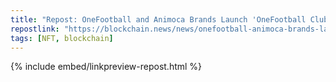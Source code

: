 ```yaml
---
title: "Repost: OneFootball and Animoca Brands Launch 'OneFootball Club' to Reward Global Fan Loyalty on Base - Blockchain.News"
repostlink: "https://blockchain.news/news/onefootball-animoca-brands-launch-onefootball-club-reward-global-fan-loyalty-base"
tags: [NFT, blockchain]
---
```


{% include embed/linkpreview-repost.html %}

